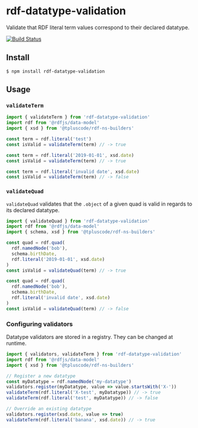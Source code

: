 
# rdf-datatype-validation

Validate that RDF literal term values correspond to their declared datatype.

[![Build Status](https://travis-ci.org/zazuko/rdf-datatype-validation.svg?branch=master)](https://travis-ci.org/zazuko/rdf-datatype-validation)


## Install

`$ npm install rdf-datatype-validation`


## Usage

### `validateTerm`

```javascript
import { validateTerm } from 'rdf-datatype-validation'
import rdf from '@rdfjs/data-model'
import { xsd } from '@tpluscode/rdf-ns-builders'

const term = rdf.literal('test')
const isValid = validateTerm(term) // -> true

const term = rdf.literal('2019-01-01', xsd.date)
const isValid = validateTerm(term) // -> true

const term = rdf.literal('invalid date', xsd.date)
const isValid = validateTerm(term) // -> false
```

### `validateQuad`

`validateQuad` validates that the `.object` of a given quad is valid in regards
to its declared datatype.

```javascript
import { validateQuad } from 'rdf-datatype-validation'
import rdf from '@rdfjs/data-model'
import { schema, xsd } from '@tpluscode/rdf-ns-builders'

const quad = rdf.quad(
  rdf.namedNode('bob'),
  schema.birthDate,
  rdf.literal('2019-01-01', xsd.date)
)
const isValid = validateQuad(term) // -> true

const quad = rdf.quad(
  rdf.namedNode('bob'),
  schema.birthDate,
  rdf.literal('invalid date', xsd.date)
)
const isValid = validateQuad(term) // -> false
```

### Configuring validators

Datatype validators are stored in a registry. They can be changed at runtime.

```javascript
import { validators, validateTerm } from 'rdf-datatype-validation'
import rdf from '@rdfjs/data-model'
import { xsd } from '@tpluscode/rdf-ns-builders'

// Register a new datatype
const myDatatype = rdf.namedNode('my-datatype')
validators.register(myDatatype, value => value.startsWith('X-'))
validateTerm(rdf.literal('X-test', myDatatype)) // -> true
validateTerm(rdf.literal('test', myDatatype)) // -> false

// Override an existing datatype
validators.register(xsd.date, value => true)
validateTerm(rdf.literal('banana', xsd.date)) // -> true
```
